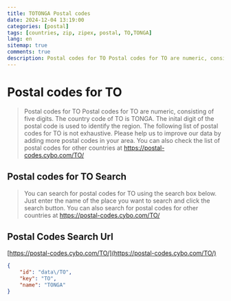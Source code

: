 ```yaml
---
title: TOTONGA Postal codes 
date: 2024-12-04 13:19:00
categories: [postal]
tags: [countries, zip, zipex, postal, TO,TONGA]
lang: en
sitemap: true
comments: true
description: Postal codes for TO Postal codes for TO are numeric, consisting of five digits. The country code of TO is TONGA. The inital digit of the postal code is used to identify the region. The following list of postal codes for TO is not exhaustive. Please help us to improve our data by adding more postal codes in your area. You can also check the list of postal codes for other countries at https://postal-codes.cybo.com/TO/
---
```


# Postal codes for TO
> Postal codes for TO Postal codes for TO are numeric, consisting of five digits. The country code of TO is TONGA. The inital digit of the postal code is used to identify the region. The following list of postal codes for TO is not exhaustive. Please help us to improve our data by adding more postal codes in your area. You can also check the list of postal codes for other countries at https://postal-codes.cybo.com/TO/

## Postal codes for TO Search 
> You can search for postal codes for TO using the search box below. Just enter the name of the place you want to search and click the search button. You can also search for postal codes for other countries at https://postal-codes.cybo.com/TO/

## Postal Codes Search Url

[https://postal-codes.cybo.com/TO/](https://postal-codes.cybo.com/TO/)
```json
{
    "id": "data\/TO",
    "key": "TO",
    "name": "TONGA"
}
```
